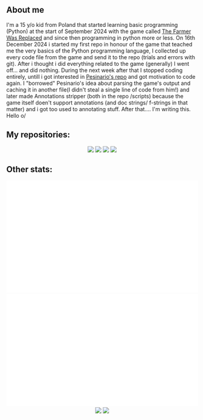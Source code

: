 <h2>
  About me
</h2>
<p>
  I'm a 15 y/o kid from Poland that started learning basic programming (Python) at the start of September 2024 with the game called <a href='https://store.steampowered.com/app/2060160/The_Farmer_Was_Replaced/'>The Farmer Was Replaced</a> and since then programming in python more or less. On 16th December 2024 i started my first repo in honour of the game that teached me the very basics of the Python programming language, I collected up every code file from the game and send it to the repo (trials and errors with git). After i thought i did everything related to the game (generally) I went off... and did nothing. During the next week after that I stopped coding entirely, untill i got interested in <a href='https://github.com/Pesinario/The-Farmer-Was-Replaced'>Pesinario's repo</a> and got motivation to code again. I "borrowed" Pesinario's idea about parsing the game's output and caching it in another file(I didn't steal a single line of code from him!) and later made Annotations stripper (both in the repo /scripts) because the game itself doen't support annotations (and doc strings/ f-strings in that matter) and i got too used to annotating stuff. After that.... I'm writing this. Hello o/</p>
<h2>
  My repositories:
</h2>
<div align='center'>
  <a href='https://github.com/EasternFarmer/The-Farmer-Was-Replaced'><img src='https://github-readme-stats.vercel.app/api/pin/?username=EasternFarmer&repo=The-Farmer-Was-Replaced&theme=transparent'></a>
  <a href='https://github.com/EasternFarmer/EasternFarmers_corner'><img src='https://github-readme-stats.vercel.app/api/pin/?username=EasternFarmer&repo=EasternFarmers_corner&theme=transparent'></a>
  <a href='https://github.com/EasternFarmer/types_remover'><img src='https://github-readme-stats.vercel.app/api/pin/?username=EasternFarmer&repo=types_remover&theme=transparent'></a>
  <a href='https://github.com/EasternFarmer/task-cli'><img src='https://github-readme-stats.vercel.app/api/pin/?username=EasternFarmer&repo=task-cli&theme=transparent'></a>
  <!-- <img src='https://github-readme-stats.vercel.app/api/pin/?username=EasternFarmer&repo=EasternFarmer&theme=transparent'> -->
</div>
<h2>
  Other stats:
</h2>
<div align="center">
  <a href="https://github.com/rahul-jha98/github-stats-transparent">
    <img src="https://raw.githubusercontent.com/EasternFarmer/github-stats-transparent/output/generated/overview.svg">
    <img src="https://raw.githubusercontent.com/EasternFarmer/github-stats-transparent/output/generated/languages.svg">
  </a>
  <br>
  <a>
    <img src="http://github-profile-summary-cards.vercel.app/api/cards/productive-time?username=EasternFarmer&theme=transparent&utcOffset=1">
    <img src='http://github-profile-summary-cards.vercel.app/api/cards/most-commit-language?username=EasternFarmer&theme=transparent'>
  </a>
</div>

